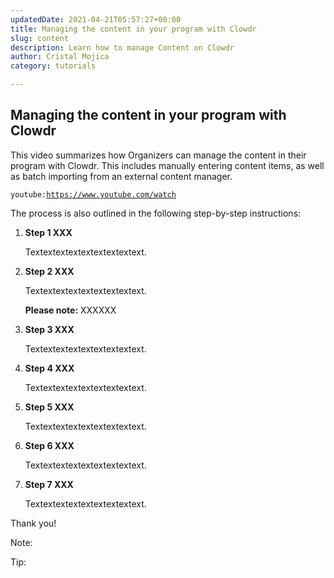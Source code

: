 ```yaml
---
updatedDate: 2021-04-21T05:57:27+00:00
title: Managing the content in your program with Clowdr
slug: content
description: Learn how to manage Content on Clowdr
author: Cristal Mojica
category: tutorials

---
```

## Managing the content in your program with Clowdr

This video summarizes how Organizers can manage the content in their program with Clowdr. This includes manually entering content items, as well as batch importing from an external content manager. 

`youtube:`[`https://www.youtube.com/watch`](https://www.youtube.com/watch "https://www.youtube.com/watch")

The process is also outlined in the following step-by-step instructions:

1. **Step 1 XXX**

   Textextextextextextextextext.
2. **Step 2 XXX**

   Textextextextextextextextext.

   **Please note:** XXXXXX
3. **Step 3 XXX**

   Textextextextextextextextext.
4. **Step 4 XXX**

   Textextextextextextextextext.
5. **Step 5 XXX**

   Textextextextextextextextext.
6. **Step 6 XXX**

   Textextextextextextextextext.
7. **Step 7 XXX**

   Textextextextextextextextext.

Thank you!

Note:

Tip: